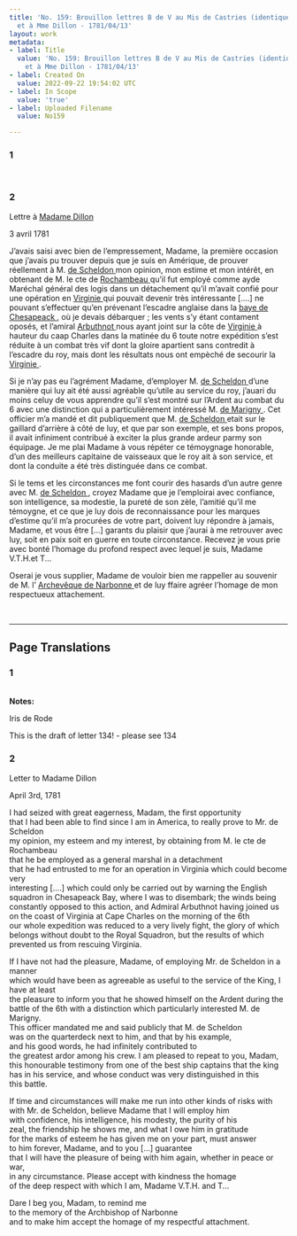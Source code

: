```yaml
---
title: 'No. 159: Brouillon lettres B de V au Mis de Castries (identique à n° 134)
  et à Mme Dillon - 1781/04/13'
layout: work
metadata:
- label: Title
  value: 'No. 159: Brouillon lettres B de V au Mis de Castries (identique à n° 134)
    et à Mme Dillon - 1781/04/13'
- label: Created On
  value: 2022-09-22 19:54:02 UTC
- label: In Scope
  value: 'true'
- label: Uploaded Filename
  value: No159

---
```

<div class="pages">
<div id="page-32573600">
<h3><a name="page-32573600">1</a></h3>
<div class="page-content">
</div>
</div>
<br />
<div id="page-32573601">
<h3><a name="page-32573601">2</a></h3>
<div class="page-content">
<p>Lettre à <a href="../subjects/32163216" title=" Madame Dillon "> Madame Dillon </a></p>
<p>3 avril 1781</p>
<p>J’avais saisi avec bien de l’empressement, Madame, la première occasion <span class="line-break"> </span>que j’avais pu trouver depuis que je suis en Amérique, de prouver réellement à M. <a href="../subjects/32163217" title=" de Scheldon "> de Scheldon </a> <span class="line-break"> </span>mon opinion, mon estime et mon intérêt, en obtenant de M. le cte de <a href="../subjects/32162815" title=" Rochambeau "> Rochambeau </a><span class="line-break"> </span>qu’il fut employé comme ayde Maréchal général des logis dans un détachement <span class="line-break"> </span>qu’il m’avait confié pour une opération en <a href="../subjects/32162817" title=" Virginie "> Virginie </a> qui pouvait devenir très <span class="line-break"> </span>intéressante <span class="unclear">[....]</span> ne pouvant s’effectuer qu’en prévenant l’escadre anglaise dans la <a href="../subjects/32162873" title=" baye de Chesapeack "> baye de Chesapeack </a>, où je devais débarquer ; les vents s’y <span class="line-break"> </span>étant contament oposés, et l’amiral <a href="../subjects/32162891" title=" Arbuthnot "> Arbuthnot </a> nous ayant joint <span class="line-break"> </span>sur la côte de <a href="../subjects/32162817" title=" Virginie "> Virginie </a> à hauteur du caap Charles dans la matinée du 6 <span class="line-break"> </span>toute notre expédition s’est réduite à un combat très vif dont la gloire <span class="line-break"> </span>apartient sans contredit à l’escadre du roy, mais dont les résultats <span class="line-break"> </span>nous ont empèché de secourir la <a href="../subjects/32162817" title=" Virginie "> Virginie </a>.</p>
<p>Si je n’ay pas eu l’agrément Madame, d’employer M. <a href="../subjects/32163217" title=" de Scheldon "> de Scheldon </a> d’une manière <span class="line-break"> </span>qui luy ait été aussi agréable qu’utile au service du roy, j’auari du moins <span class="line-break"> </span>celuy de vous apprendre qu’il s’est montré sur l’Ardent au combat du 6 <span class="line-break"> </span>avec une distinction qui a particulièrement intéressé M. <a href="../subjects/32163001" title=" de Marigny "> de Marigny </a>. <span class="line-break"> </span>Cet officier m’a mandé et dit publiquement que M. <a href="../subjects/32163217" title=" de Scheldon "> de Scheldon </a> <span class="line-break"> </span>etait sur le gaillard d’arrière à côté de luy, et que par son exemple, et ses <span class="line-break"> </span>bons propos, il avait infiniment contribué à exciter la plus grande <span class="line-break"> </span>ardeur parmy son équipage. Je me plai Madame à vous répéter <span class="line-break"> </span>ce témoygnage honorable, d’un des meilleurs capitaine de vaisseaux <span class="line-break"> </span>que le roy ait à son service, et dont la conduite a été très distinguée dans <span class="line-break"> </span>ce combat.</p>
<p>Si le tems et les circonstances me font courir des hasards d’un autre <span class="line-break"> </span>genre avec M. <a href="../subjects/32163217" title=" de Scheldon "> de Scheldon </a>, croyez Madame que je l’emploirai <span class="line-break"> </span>avec confiance, son intelligence, sa modestie, la pureté de son <span class="line-break"> </span>zèle, l’amitié qu’il me témoygne, et ce que je luy dois de reconnaissance <span class="line-break"> </span>pour les marques d’estime qu’il m’a procurées de votre part, doivent <span class="line-break"> </span>luy répondre à jamais, Madame, et vous être <span class="unclear">[...]</span> garants du plaisir <span class="line-break"> </span>que j’aurai à me retrouver avec luy, soit en paix soit en guerre <span class="line-break"> </span>en toute circonstance. Recevez je vous prie avec bonté l’homage <span class="line-break"> </span>du profond respect avec lequel je suis, Madame V.T.H.et T...</p>
<p>Oserai je vous supplier, Madame de vouloir bien me rappeller <span class="line-break"> </span>au souvenir de M. l’ <a href="../subjects/32163218" title=" Archevêque de Narbonne "> Archevêque de Narbonne </a> <span class="line-break"> </span>et de luy ffaire agréer l’homage de mon respectueux attachement. </p>
</div>
</div>
<br />
</div>
<hr />
<h2 class="divider">Page Translations</h2>
<div class="pages">
<div id="translation-32573600">
<h3>1</h3>
<div class="page-content">
</div>
</div>
<br />
<div class="page-notes">
<strong>Notes:</strong>
<div>
<p><span class="page-note-username">Iris de Rode</span></p>
<p class="page-note-content">This is the draft of letter 134! - please see 134</p>
</div>
</div>
<div id="translation-32573601">
<h3>2</h3>
<div class="page-content">
<p>Letter to Madame Dillon</p>
<p>April 3rd, 1781</p>
<p>I had seized with great eagerness, Madam, the first opportunity<br/>
that I had been able to find since I am in America, to really prove to Mr. de Scheldon<br/>
my opinion, my esteem and my interest, by obtaining from M. le cte de Rochambeau<br/>
that he be employed as a general marshal in a detachment <br/>
that he had entrusted to me for an operation in Virginia which could become very<br/>
interesting [....] which could only be carried out by warning the English squadron in Chesapeack Bay, where I was to disembark; the winds being constantly opposed to this action, and Admiral Arbuthnot having joined us <br/>
on the coast of Virginia at Cape Charles on the morning of the 6th<br/>
our whole expedition was reduced to a very lively fight, the glory of which<br/>
belongs without doubt to the Royal Squadron, but the results of which <br/>
prevented us from rescuing Virginia.</p>
<p>If I have not had the pleasure, Madame, of employing Mr. de Scheldon in a manner<br/>
which would have been as agreeable as useful to the service of the King, I have at least<br/>
the pleasure to inform you that he showed himself on the Ardent during the battle of the 6th with a distinction which particularly interested M. de Marigny.<br/>
This officer mandated me and said publicly that M. de Scheldon<br/>
was on the quarterdeck next to him, and that by his example,<br/>
and his good words, he had infinitely contributed to<br/>
the greatest ardor among his crew. I am pleased to repeat to you, Madam, this honourable testimony from one of the best ship captains that the king<br/>
has in his service, and whose conduct was very distinguished in this<br/>
this battle.</p>
<p>If time and circumstances will make me run into other kinds of risks with<br/>
with Mr. de Scheldon, believe Madame that I will employ him <br/>
with confidence, his intelligence, his modesty, the purity of his <br/>
zeal, the friendship he shows me, and what I owe him in gratitude<br/>
for the marks of esteem he has given me on your part, must answer <br/>
to him forever, Madame, and to you [...] guarantee <br/>
that I will have the pleasure of being with him again, whether in peace or war,<br/>
in any circumstance. Please accept with kindness the homage<br/>
of the deep respect with which I am, Madame V.T.H. and T...</p>
<p>Dare I beg you, Madam, to remind me <br/>
to the memory of the Archbishop of Narbonne<br/>
and to make him accept the homage of my respectful attachment.</p>
</div>
</div>
<br />
</div>
